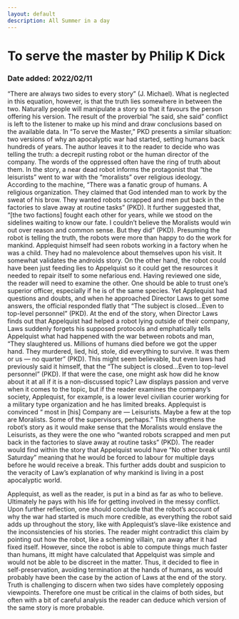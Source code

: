 ```yaml
---
layout: default
description: All Summer in a day
---
```

# To serve the master by Philip K Dick
### Date added: 2022/02/11

“There are always two sides to every story” (J. Michael). What is neglected in this equation, however, is that the truth lies somewhere in between the two. Naturally people will manipulate a story so that it favours the person offering his version. The result of the proverbial “he said, she said” conflict is left to the listener to make up his mind and draw conclusions based on the available data. In “To serve the Master,” PKD presents a similar situation: two versions of why an apocalyptic war had started, setting humans back hundreds of years. The author leaves it to the reader to decide who was telling the truth: a decrepit rusting robot or the human director of the company. 
The words of the oppressed often have the ring of truth about them. In the story, a near dead robot informs the protagonist that “the leisurists” went to war with the “moralists” over religious ideology. According to the machine, “There was a fanatic group of humans. A religious organiza­tion. They claimed that God intended man to work by the sweat of his brow. They wanted robots scrapped and men put back in the factories to slave away at routine tasks” (PKD). It further suggested that, “[the two factions] fought each other for years, while we stood on the sidelines waiting to know our fate. I couldn’t believe the Moralists would win out over reason and com­mon sense. But they did” (PKD). Presuming the robot is telling the truth, the robots were more than happy to do the work for mankind. Applequist himself had seen robots working in a factory when he was a child. They had no malevolence about themselves upon his visit. It somewhat validates the androids story. On the other hand, the robot could have been just feeding lies to Appelquist so it could get the resources it needed to repair itself to some nefarious end. Having reviewed one side, the reader will need to examine the other. 
	One should be able to trust one’s superior officer, especially if he is of the same species. Yet Applequist had questions and doubts, and when he approached Director Laws to get some answers, the official responded flatly that “The subject is closed...Even to top-level personnel” (PKD). At the end of the story, when Director Laws finds out that Appelquist had helped a robot lying outside of their company, Laws suddenly forgets his supposed protocols and emphatically tells Appelquist what had happened with the war between robots and man, “They slaughtered us. Millions of humans died before we got the upper hand. They murdered, lied, hid, stole, did everything to survive. It was them or us — no quarter” (PKD). This might seem believable, but even laws had previously said it himself, that the “The subject is closed...Even to top-level personnel” (PKD). If that were the case,  one might ask how did he know about it at all if it is a non-discussed topic? Law displays passion and verve when it comes to the topic, but if the reader examines the company’s society, Applequist, for example, is a lower level civilian courier working for a military type organization and he has limited breaks. Applequist is convinced “ most in [his] Company are — Leisurists. Maybe a few at the top are Moralists. Some of the supervisors, perhaps.” This strengthens the robot’s story as it would make sense that the Moralists would enslave the Leisurists, as they were the one who “wanted robots scrapped and men put back in the factories to slave away at routine tasks” (PKD). The reader would find within the story that Appelquist would have “No other break until Saturday” meaning that he would be forced to labour for multiple days before he would receive a break. This further adds doubt and suspicion to the veracity of Law’s explanation of why mankind is living in a post apocalyptic world. 

Applequist, as well as the reader, is put in a bind as far as who to believe. Ultimately he pays with his life for getting involved in the messy conflict. Upon further reflection, one should conclude that the robot’s account of why the war had started is much more credible, as everything the robot said adds up throughout the story, like with Applequist’s slave-like existence and the inconsistencies of his stories. The reader might contradict this claim by pointing out how the robot, like a scheming villain, ran away after it had fixed itself. However, since the robot is able to compute things much faster than humans, itt might have calculated that Appelquist was simple and would not be able to be discreet in the matter. Thus, it decided to flee in self-preservation, avoiding termination at the hands of humans, as would probably have been the case by the action of Laws at the end of the story. Truth is challenging to discern when two sides have completely opposing viewpoints. Therefore one must be critical in the claims of both sides, but often with a bit of careful analysis the reader can deduce which version of the same story is more probable.
